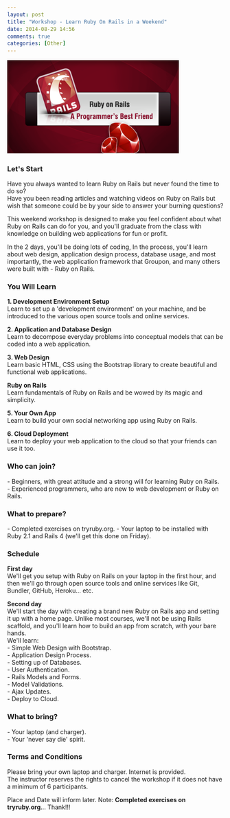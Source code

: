 ```yaml
---
layout: post
title: "Workshop - Learn Ruby On Rails in a Weekend"
date: 2014-08-29 14:56
comments: true
categories: [Other]
---
```


<p>
  <img src="/images/ruby_on_rails.png" width="400" />
</p>

<h3>Let's Start</h3>

<p>
  Have you always wanted to learn Ruby on Rails but never found the time to do so?<br/>
  Have you been reading articles and watching videos on Ruby on Rails but wish that someone could be by your side to answer your burning questions?
</p>

<p>
  This weekend workshop is designed to make you feel confident about what Ruby on Rails can do for you, and you'll graduate from the class with knowledge on building web applications for fun or profit.
</p>

<p>
  In the 2 days, you'll be doing lots of coding, In the process, you'll learn about web design, application design process, database usage, and most importantly, the web application framework that Groupon, and many others were built with - Ruby on Rails.
</p>

<h3>You Will Learn</h3>

<p>
  <strong>1. Development Environment Setup</strong><br/>
  Learn to set up a 'development environment' on your machine, and be introduced to the various open source tools and online services.
</p>

<p>
  <strong>2. Application and Database Design</strong><br/>
  Learn to decompose everyday problems into conceptual models that can be coded into a web application.
</p>

<p>
  <strong>3. Web Design</strong><br/>
  Learn basic HTML, CSS using the Bootstrap library to create beautiful and functional web applications.
</p>

<p>
  <strong>Ruby on Rails</strong><br/>
  Learn fundamentals of Ruby on Rails and be wowed by its magic and simplicity.
</p>

<p>
  <strong>5. Your Own App</strong><br/>
  Learn to build your own social networking app using Ruby on Rails.
</p>

<p>
  <strong>6. Cloud Deployment</strong><br/>
  Learn to deploy your web application to the cloud so that your friends can use it too.
</p>

<h3>Who can join?</h3>

<p>
  - Beginners, with great attitude and a strong will for learning Ruby on Rails.<br/>
  - Experienced programmers, who are new to web development or Ruby on Rails.
</p>

<h3>What to prepare?</h3>

<p>
  - Completed exercises on tryruby.org.
  - Your laptop to be installed with Ruby 2.1 and Rails 4 (we'll get this done on Friday).
</p>

<h3>Schedule</h3>

<p>
  <strong>First day</strong><br/>
  We'll get you setup with Ruby on Rails on your laptop in the first hour, and then we'll go through open source tools and online services like Git, Bundler, GitHub, Heroku... etc.
</p>

<p>
  <strong>Second day</strong><br/>
  We'll start the day with creating a brand new Ruby on Rails app and setting it up with a home page. Unlike most courses, we'll not be using Rails scaffold, and you'll learn how to build an app from scratch, with your bare hands.<br/>
  We'll learn:<br/>
  - Simple Web Design with Bootstrap.<br/>
  - Application Design Process.<br/>
  - Setting up of Databases.<br/>
  - User Authentication.<br/>
  - Rails Models and Forms.<br/>
  - Model Validations.<br/>
  - Ajax Updates.<br/>
  - Deploy to Cloud.
</p>

<h3>What to bring?</h3>

<p>
  - Your laptop (and charger).<br/>
  - Your 'never say die' spirit.
</p>

<h3>Terms and Conditions</h3>

<p>
  Please bring your own laptop and charger. Internet is provided.<br/>
  The instructor reserves the rights to cancel the workshop if it does not have a minimum of 6 participants. 
</p>

<p>
  Place and Date will inform later. Note: <strong>Completed exercises on tryruby.org</strong>... Thank!!!
</p>